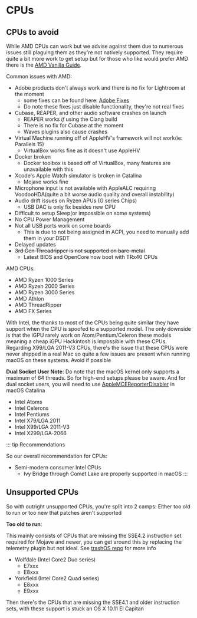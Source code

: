 # CPUs

## CPUs to avoid

While AMD CPUs can work but we advise against them due to numerous issues still plaguing them as they're not natively supported. They require quite a bit more work to get setup but for those who like would prefer AMD there is the [AMD Vanilla Guide](https://vanilla.amd-osx.com).

Common issues with AMD:

* Adobe products don't always work and there is no fix for Lightroom at the moment
  * some fixes can be found here: [Adobe Fixes](https://gist.github.com/naveenkrdy/26760ac5135deed6d0bb8902f6ceb6bd)
  * Do note these fixes just disable functionality, they're not real fixes
* Cubase, REAPER, and other audio software crashes on launch
  * REAPER works *if* using the Clang build
  * There is no fix for Cubase at the moment
  * Waves plugins also cause crashes
* Virtual Machine running off of AppleHV's framework will not work(ie: Parallels 15)
  * VirtualBox works fine as it doesn't use AppleHV
* Docker broken
  * Docker toolbox is based off of VirtualBox, many features are unavailable with this
* Xcode's Apple Watch simulator is broken in Catalina
  * Mojave works fine
* Microphone input is not available with AppleALC requiring VoodooHDA(quite a bit worse audio quality and overall instability)
* Audio drift issues on Ryzen APUs (G series Chips)
  * USB DAC is only fix besides new CPU
* Difficult to setup Sleep(or impossible on some systems)
* No CPU Power Management
* Not all USB ports work on some boards
  * This is due to not being assigned in ACPI, you need to manually add them in your DSDT
* Delayed updates
* ~~3rd Gen Threadripper is not supported on bare-metal~~
  * Latest BIOS and OpenCore now boot with TRx40 CPUs

AMD CPUs:

* AMD Ryzen 1000 Series
* AMD Ryzen 2000 Series
* AMD Ryzen 3000 Series
* AMD Athlon
* AMD ThreadRipper
* AMD FX Series

With Intel, the thanks to most of the CPUs being quite similar they have support when the CPU is spoofed to a supported model. The only downside is that the iGPU rarely work on Atom/Pentium/Celeron these models meaning a cheap iGPU Hackintosh is impossible with these CPUs. Regarding X99/LGA 2011-V3 CPUs, there's the issue that these CPUs were never shipped in a real Mac so quite a few issues are present when running macOS on these systems. Avoid if possible

**Dual Socket User Note**: Do note that the macOS kernel only supports a maximum of 64 threads. So for high-end setups please be aware. And for dual socket users, you will need to use [AppleMCEReporterDisabler](https://github.com/acidanthera/bugtracker/files/3703498/AppleMCEReporterDisabler.kext.zip) in macOS Catalina

* Intel Atoms
* Intel Celerons
* Intel Pentiums
* Intel X79/LGA 2011
* Intel X99/LGA 2011-V3
* Intel X299/LGA-2066

::: tip Recommendations

So our overall recommendation for CPUs:

* Semi-modern consumer Intel CPUs
  * Ivy Bridge through Comet Lake are properly supported in macOS
:::

## Unsupported CPUs

So with outright unsupported CPUs, you're split into 2 camps: Either too old to run or too new that patches aren't supported

**Too old to run**:

This mainly consists of CPUs that are missing the SSE4.2 instruction set required for Mojave and newer, you can get around this by replacing the telemetry plugin but not ideal. See [trashOS repo](https://github.com/khronokernel/trashOS) for more info

* Wolfdale (Intel Core2 Duo series)
  * E7xxx
  * E8xxx
* Yorkfield (Intel Core2 Quad series)
  * E8xxx
  * E9xxx

Then there's the CPUs that are missing the SSE4.1 and older instruction sets, with these support is stuck an OS X 10.11 El Capitan
